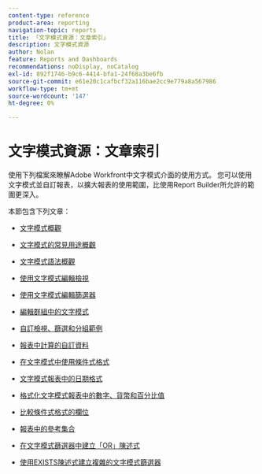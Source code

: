 ```yaml
---
content-type: reference
product-area: reporting
navigation-topic: reports
title: 「文字模式資源：文章索引」
description: 文字模式資源
author: Nolan
feature: Reports and Dashboards
recommendations: noDisplay, noCatalog
exl-id: 892f1746-b9c6-4414-bfa1-24f68a3be6fb
source-git-commit: e61e20c1cafbcf32a116bae2cc9e779a8a567986
workflow-type: tm+mt
source-wordcount: '147'
ht-degree: 0%

---
```


# 文字模式資源：文章索引

<!-- Audited: 12/2023 -->

<!--
<p data-mc-conditions="QuicksilverOrClassic.Draft mode">(NOTE: Alina: This is the section article with links to all other articles in this section)</p>
-->

使用下列檔案來瞭解Adobe Workfront中文字模式介面的使用方式。 您可以使用文字模式並自訂報表，以擴大報表的使用範圍，比使用Report Builder所允許的範圍更深入。

本節包含下列文章：

* [文字模式概觀](../../../reports-and-dashboards/reports/text-mode/understand-text-mode.md)
* [文字模式的常見用途概觀](../../../reports-and-dashboards/reports/text-mode/understand-common-uses-text-mode.md)
* [文字模式語法概觀](../../../reports-and-dashboards/reports/text-mode/text-mode-syntax-overview.md)
* [使用文字模式編輯檢視](../../../reports-and-dashboards/reports/text-mode/edit-text-mode-in-view.md)
* [使用文字模式編輯篩選器](../../../reports-and-dashboards/reports/text-mode/edit-text-mode-in-filter.md)
* [編輯群組中的文字模式](../../../reports-and-dashboards/reports/text-mode/edit-text-mode-in-grouping.md)
* [自訂檢視、篩選和分組範例](../../../reports-and-dashboards/reports/custom-view-filter-grouping-samples/custom-view-filter-grouping-samples.md)

  <!--
  <MadCap:conditionalText data-mc-conditions="QuicksilverOrClassic.Draft mode">
  (NOTE: this is linked here although from another section)
  </MadCap:conditionalText>
  -->

* [報表中計算的自訂資料](../../../reports-and-dashboards/reports/calc-cstm-data-reports/calculated-custom-data-reports.md)

  <!--
  <MadCap:conditionalText data-mc-conditions="QuicksilverOrClassic.Draft mode">
  (NOTE: this is linked here although from another section)
  </MadCap:conditionalText>
  -->

* [在文字模式中使用條件式格式](../../../reports-and-dashboards/reports/text-mode/use-conditional-formatting-text-mode.md)
* [文字模式報表中的日期格式](../../../reports-and-dashboards/reports/text-mode/format-dates-in-text-mode-reports.md)
* [格式化文字模式報表中的數字、貨幣和百分比值](../../../reports-and-dashboards/reports/text-mode/format-numbers-in-text-mode-reports.md)
* [比較條件式格式的欄位](../../../reports-and-dashboards/reports/text-mode/compare-fields-conditional-formatting.md)
* [報表中的參考集合](../../../reports-and-dashboards/reports/text-mode/reference-collections-report.md)
* [在文字模式篩選器中建立「OR」陳述式](../../../reports-and-dashboards/reports/text-mode/create-or-statements-in-filters-text-mode.md)
* [使用EXISTS陳述式建立複雜的文字模式篩選器](../../../reports-and-dashboards/reports/text-mode/create-complex-text-mode-filters-using-exists-statements.md)
  <!--outdated link: * [Basic Report Creation Program for the new Workfront experience](https://one.workfront.com/s/basic-report-creation-program)-->
